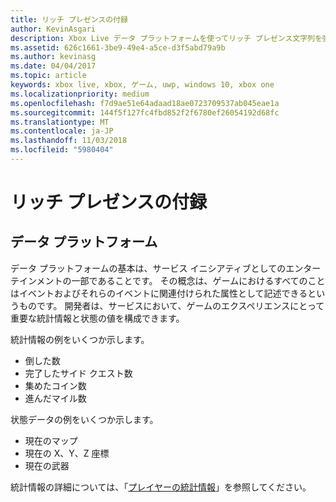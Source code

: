 ```yaml
---
title: リッチ プレゼンスの付録
author: KevinAsgari
description: Xbox Live データ プラットフォームを使ってリッチ プレゼンス文字列を強化する方法について説明します。
ms.assetid: 626c1661-3be9-49e4-a5ce-d3f5abd79a9b
ms.author: kevinasg
ms.date: 04/04/2017
ms.topic: article
keywords: xbox live, xbox, ゲーム, uwp, windows 10, xbox one
ms.localizationpriority: medium
ms.openlocfilehash: f7d9ae51e64adaad18ae0723709537ab045eae1a
ms.sourcegitcommit: 144f5f127fc4fbd852f2f6780ef26054192d68fc
ms.translationtype: MT
ms.contentlocale: ja-JP
ms.lasthandoff: 11/03/2018
ms.locfileid: "5980404"
---
```

# <a name="rich-presence-appendix"></a>リッチ プレゼンスの付録

## <a name="data-platform"></a>データ プラットフォーム

データ プラットフォームの基本は、サービス イニシアティブとしてのエンターテインメントの一部であることです。 その概念は、ゲームにおけるすべてのことはイベントおよびそれらのイベントに関連付けられた属性として記述できるというものです。 開発者は、サービスにおいて、ゲームのエクスペリエンスにとって重要な統計情報と状態の値を構成できます。

統計情報の例をいくつか示します。

-   倒した数
-   完了したサイド クエスト数
-   集めたコイン数
-   進んだマイル数

状態データの例をいくつか示します。

-   現在のマップ
-   現在の X、Y、Z 座標
-   現在の武器

統計情報の詳細については、「[プレイヤーの統計情報](../../leaderboards-and-stats-2017/player-stats.md)」を参照してください。
